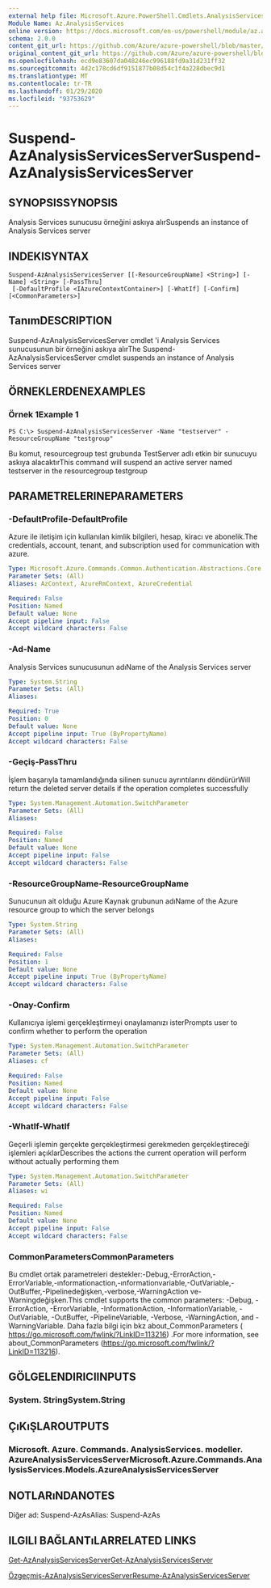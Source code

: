 ```yaml
---
external help file: Microsoft.Azure.PowerShell.Cmdlets.AnalysisServices.dll-Help.xml
Module Name: Az.AnalysisServices
online version: https://docs.microsoft.com/en-us/powershell/module/az.analysisservices/suspend-azanalysisservicesserver
schema: 2.0.0
content_git_url: https://github.com/Azure/azure-powershell/blob/master/src/AnalysisServices/AnalysisServices/help/Suspend-AzAnalysisServicesServer.md
original_content_git_url: https://github.com/Azure/azure-powershell/blob/master/src/AnalysisServices/AnalysisServices/help/Suspend-AzAnalysisServicesServer.md
ms.openlocfilehash: ecd9e83607da048246ec996188fd9a31d231ff32
ms.sourcegitcommit: 4d2c178cd6df9151877b08d54c1f4a228dbec9d1
ms.translationtype: MT
ms.contentlocale: tr-TR
ms.lasthandoff: 01/29/2020
ms.locfileid: "93753629"
---
```

# <span data-ttu-id="20c27-101">Suspend-AzAnalysisServicesServer</span><span class="sxs-lookup"><span data-stu-id="20c27-101">Suspend-AzAnalysisServicesServer</span></span>

## <span data-ttu-id="20c27-102">SYNOPSIS</span><span class="sxs-lookup"><span data-stu-id="20c27-102">SYNOPSIS</span></span>
<span data-ttu-id="20c27-103">Analysis Services sunucusu örneğini askıya alır</span><span class="sxs-lookup"><span data-stu-id="20c27-103">Suspends an instance of Analysis Services server</span></span>

## <span data-ttu-id="20c27-104">INDEKI</span><span class="sxs-lookup"><span data-stu-id="20c27-104">SYNTAX</span></span>

```
Suspend-AzAnalysisServicesServer [[-ResourceGroupName] <String>] [-Name] <String> [-PassThru]
 [-DefaultProfile <IAzureContextContainer>] [-WhatIf] [-Confirm] [<CommonParameters>]
```

## <span data-ttu-id="20c27-105">Tanım</span><span class="sxs-lookup"><span data-stu-id="20c27-105">DESCRIPTION</span></span>
<span data-ttu-id="20c27-106">Suspend-AzAnalysisServicesServer cmdlet 'i Analysis Services sunucusunun bir örneğini askıya alır</span><span class="sxs-lookup"><span data-stu-id="20c27-106">The Suspend-AzAnalysisServicesServer cmdlet suspends an instance of Analysis Services server</span></span>

## <span data-ttu-id="20c27-107">ÖRNEKLERDEN</span><span class="sxs-lookup"><span data-stu-id="20c27-107">EXAMPLES</span></span>

### <span data-ttu-id="20c27-108">Örnek 1</span><span class="sxs-lookup"><span data-stu-id="20c27-108">Example 1</span></span>
```
PS C:\> Suspend-AzAnalysisServicesServer -Name "testserver" -ResourceGroupName "testgroup"
```

<span data-ttu-id="20c27-109">Bu komut, resourcegroup test grubunda TestServer adlı etkin bir sunucuyu askıya alacaktır</span><span class="sxs-lookup"><span data-stu-id="20c27-109">This command will suspend an active server named testserver in the resourcegroup testgroup</span></span>

## <span data-ttu-id="20c27-110">PARAMETRELERINE</span><span class="sxs-lookup"><span data-stu-id="20c27-110">PARAMETERS</span></span>

### <span data-ttu-id="20c27-111">-DefaultProfile</span><span class="sxs-lookup"><span data-stu-id="20c27-111">-DefaultProfile</span></span>
<span data-ttu-id="20c27-112">Azure ile iletişim için kullanılan kimlik bilgileri, hesap, kiracı ve abonelik.</span><span class="sxs-lookup"><span data-stu-id="20c27-112">The credentials, account, tenant, and subscription used for communication with azure.</span></span>

```yaml
Type: Microsoft.Azure.Commands.Common.Authentication.Abstractions.Core.IAzureContextContainer
Parameter Sets: (All)
Aliases: AzContext, AzureRmContext, AzureCredential

Required: False
Position: Named
Default value: None
Accept pipeline input: False
Accept wildcard characters: False
```

### <span data-ttu-id="20c27-113">-Ad</span><span class="sxs-lookup"><span data-stu-id="20c27-113">-Name</span></span>
<span data-ttu-id="20c27-114">Analysis Services sunucusunun adı</span><span class="sxs-lookup"><span data-stu-id="20c27-114">Name of the Analysis Services server</span></span>

```yaml
Type: System.String
Parameter Sets: (All)
Aliases:

Required: True
Position: 0
Default value: None
Accept pipeline input: True (ByPropertyName)
Accept wildcard characters: False
```

### <span data-ttu-id="20c27-115">-Geçiş</span><span class="sxs-lookup"><span data-stu-id="20c27-115">-PassThru</span></span>
<span data-ttu-id="20c27-116">İşlem başarıyla tamamlandığında silinen sunucu ayrıntılarını döndürür</span><span class="sxs-lookup"><span data-stu-id="20c27-116">Will return the deleted server details if the operation completes successfully</span></span>

```yaml
Type: System.Management.Automation.SwitchParameter
Parameter Sets: (All)
Aliases:

Required: False
Position: Named
Default value: None
Accept pipeline input: False
Accept wildcard characters: False
```

### <span data-ttu-id="20c27-117">-ResourceGroupName</span><span class="sxs-lookup"><span data-stu-id="20c27-117">-ResourceGroupName</span></span>
<span data-ttu-id="20c27-118">Sunucunun ait olduğu Azure Kaynak grubunun adı</span><span class="sxs-lookup"><span data-stu-id="20c27-118">Name of the Azure resource group to which the server belongs</span></span>

```yaml
Type: System.String
Parameter Sets: (All)
Aliases:

Required: False
Position: 1
Default value: None
Accept pipeline input: True (ByPropertyName)
Accept wildcard characters: False
```

### <span data-ttu-id="20c27-119">-Onay</span><span class="sxs-lookup"><span data-stu-id="20c27-119">-Confirm</span></span>
<span data-ttu-id="20c27-120">Kullanıcıya işlemi gerçekleştirmeyi onaylamanızı ister</span><span class="sxs-lookup"><span data-stu-id="20c27-120">Prompts user to confirm whether to perform the operation</span></span>

```yaml
Type: System.Management.Automation.SwitchParameter
Parameter Sets: (All)
Aliases: cf

Required: False
Position: Named
Default value: None
Accept pipeline input: False
Accept wildcard characters: False
```

### <span data-ttu-id="20c27-121">-WhatIf</span><span class="sxs-lookup"><span data-stu-id="20c27-121">-WhatIf</span></span>
<span data-ttu-id="20c27-122">Geçerli işlemin gerçekte gerçekleştirmesi gerekmeden gerçekleştireceği işlemleri açıklar</span><span class="sxs-lookup"><span data-stu-id="20c27-122">Describes the actions the current operation will perform without actually performing them</span></span>

```yaml
Type: System.Management.Automation.SwitchParameter
Parameter Sets: (All)
Aliases: wi

Required: False
Position: Named
Default value: None
Accept pipeline input: False
Accept wildcard characters: False
```

### <span data-ttu-id="20c27-123">CommonParameters</span><span class="sxs-lookup"><span data-stu-id="20c27-123">CommonParameters</span></span>
<span data-ttu-id="20c27-124">Bu cmdlet ortak parametreleri destekler:-Debug,-ErrorAction,-ErrorVariable,-ınformationaction,-ınformationvariable,-OutVariable,-OutBuffer,-Pipelinedeğişken,-verbose,-WarningAction ve-Warningdeğişken.</span><span class="sxs-lookup"><span data-stu-id="20c27-124">This cmdlet supports the common parameters: -Debug, -ErrorAction, -ErrorVariable, -InformationAction, -InformationVariable, -OutVariable, -OutBuffer, -PipelineVariable, -Verbose, -WarningAction, and -WarningVariable.</span></span> <span data-ttu-id="20c27-125">Daha fazla bilgi için bkz about_CommonParameters ( https://go.microsoft.com/fwlink/?LinkID=113216) .</span><span class="sxs-lookup"><span data-stu-id="20c27-125">For more information, see about_CommonParameters (https://go.microsoft.com/fwlink/?LinkID=113216).</span></span>

## <span data-ttu-id="20c27-126">GÖLGELENDIRICI</span><span class="sxs-lookup"><span data-stu-id="20c27-126">INPUTS</span></span>

### <span data-ttu-id="20c27-127">System. String</span><span class="sxs-lookup"><span data-stu-id="20c27-127">System.String</span></span>

## <span data-ttu-id="20c27-128">ÇıKıŞLAR</span><span class="sxs-lookup"><span data-stu-id="20c27-128">OUTPUTS</span></span>

### <span data-ttu-id="20c27-129">Microsoft. Azure. Commands. AnalysisServices. modeller. AzureAnalysisServicesServer</span><span class="sxs-lookup"><span data-stu-id="20c27-129">Microsoft.Azure.Commands.AnalysisServices.Models.AzureAnalysisServicesServer</span></span>

## <span data-ttu-id="20c27-130">NOTLARıNDA</span><span class="sxs-lookup"><span data-stu-id="20c27-130">NOTES</span></span>
<span data-ttu-id="20c27-131">Diğer ad: Suspend-AzAs</span><span class="sxs-lookup"><span data-stu-id="20c27-131">Alias: Suspend-AzAs</span></span>

## <span data-ttu-id="20c27-132">ILGILI BAĞLANTıLAR</span><span class="sxs-lookup"><span data-stu-id="20c27-132">RELATED LINKS</span></span>

[<span data-ttu-id="20c27-133">Get-AzAnalysisServicesServer</span><span class="sxs-lookup"><span data-stu-id="20c27-133">Get-AzAnalysisServicesServer</span></span>](./Get-AzAnalysisServicesServer.md)

[<span data-ttu-id="20c27-134">Özgeçmiş-AzAnalysisServicesServer</span><span class="sxs-lookup"><span data-stu-id="20c27-134">Resume-AzAnalysisServicesServer</span></span>](./Resume-AzAnalysisServicesServer.md)

